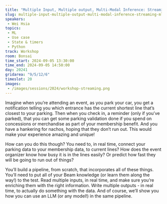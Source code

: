 ```yaml
---
title: "Multiple Input, Multiple output, Multi-Modal Inference: Streaming ML with Dataflow"
slug: multiple-input-multiple-output-multi-modal-inference-streaming-ml-with-dataflow
speakers:
 - Wei Hsia
topics:
 - ML
 - Use case
 - State & timers
 - Python
track: Workshop
room: Bonsai
time_start: 2024-09-05 13:30:00
time_end: 2024-09-05 14:50:00
day: 20241
gridarea: "9/5/12/6"
timeslot: 20
images:
 - /images/sessions/2024/workshop-streaming.png 
---
```


Imagine when you’re attending an event, as you park your car, you get a notification telling you which entrance has the current shortest line that’s closest to your parking. Then when you check in, a reminder (only if you’ve parked), that you can get some parking validation done if you spend on concessions or merchandise as part of your membership benefit. And you have a hankering for nachos, hoping that they don’t run out. This would make your experience amazing and unique! 

How can you do this though? You need to, in real time, connect your parking data to your membership data, to current lines? How does the event organizer know how busy it is in the lines easily? Or predict how fast they will be going to run out of things? 

You’ll build a pipeline, from scratch, that incorporates all of these things. You’ll need to put all of your Beam knowledge (or learn them along the way!) to the test. Read multiple inputs, in real time, and make sure you’re enriching them with the right information. Write multiple outputs - in real time, to actually do something with the data. And of course, we’ll show you how you can use an LLM (or any model!) in the same pipeline.